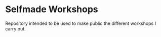 # Selfmade Workshops
Repository intended to be used to make public the different workshops I carry out.
